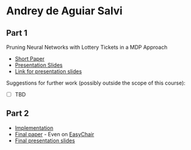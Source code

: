 # Andrey de Aguiar Salvi

## Part 1

Pruning Neural Networks with Lottery Tickets in a MDP Approach
- [Short Paper](salvi-proposal.pdf)
- [Presentation Slides](salvi-proposal-slides.pdf)
- [Link for presentation slides](https://docs.google.com/presentation/d/1DX06WxWZIU5MnHD-vl_SVWK-UVxpemw2w76Bufngqfk/edit?usp=sharing)

Suggestions for further work (possibly outside the scope of this course):

- [ ] TBD


## Part 2

- [Implementation](https://bitbucket.org/andreysalvi/mdp_tickets/src/master/)
- [Final paper](salvi-proposal.pdf) - Even on [EasyChair](https://easychair.org/conferences/?conf=ap2019)
- [Final presentation slides](salvi_final_presentation_slides.pdf)
